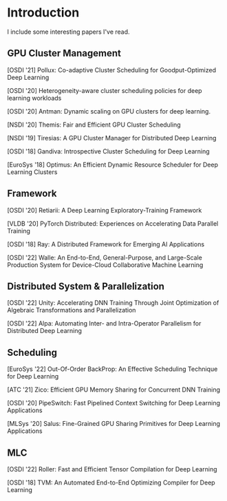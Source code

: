 # Introduction

I include some interesting papers I've read. 

## GPU Cluster Management

[OSDI '21] Pollux: Co-adaptive Cluster Scheduling for Goodput-Optimized Deep Learning

[OSDI '20] Heterogeneity-aware cluster scheduling policies for deep learning workloads

[OSDI '20] Antman: Dynamic scaling on GPU clusters for deep learning.

[NSDI '20] Themis: Fair and Efficient GPU Cluster Scheduling

[NSDI '19] Tiresias: A GPU Cluster Manager for Distributed Deep Learning

[OSDI '18] Gandiva: Introspective Cluster Scheduling for Deep Learning

[EuroSys '18] Optimus: An Efficient Dynamic Resource Scheduler for Deep Learning Clusters

## Framework
[OSDI '20] Retiarii: A Deep Learning Exploratory-Training Framework 

[VLDB '20] PyTorch Distributed: Experiences on Accelerating Data Parallel Training

[OSDI '18] Ray: A Distributed Framework for Emerging AI Applications

[OSDI '22] Walle: An End-to-End, General-Purpose, and Large-Scale Production System for Device-Cloud Collaborative Machine Learning

## Distributed System & Parallelization
[OSDI '22] Unity: Accelerating DNN Training Through Joint Optimization of Algebraic Transformations and Parallelization

[OSDI '22] Alpa: Automating Inter- and Intra-Operator Parallelism for Distributed Deep Learning

## Scheduling 
[EuroSys '22] Out-Of-Order BackProp: An Effective Scheduling Technique for Deep Learning

[ATC '21] Zico: Efficient GPU Memory Sharing for Concurrent DNN Training

[OSDI '20] PipeSwitch: Fast Pipelined Context Switching for Deep Learning Applications

[MLSys '20] Salus: Fine-Grained GPU Sharing Primitives for Deep Learning Applications

## MLC
[OSDI '22] Roller: Fast and Efficient Tensor Compilation for Deep Learning

[OSDI '18] TVM: An Automated End-to-End Optimizing Compiler for Deep Learning
